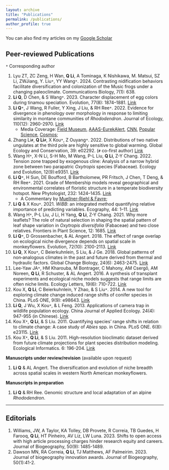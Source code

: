 ```yaml
---
layout: archive
title: "Publications"
permalink: /publications/
author_profile: true
---
```


You can also find my articles on my [Google Scholar](https://scholar.google.com/citations?user=chGL78AAAAAJ&hl=en&authuser=1)


Peer-reviewed Publications
------
`*` Corresponding author 
1. Lyu ZT, ZC Zeng, H Wan, **Q Li**, A Tominaga, K Nishikawa, M. Matsui, SZ Li,  ZWJiang, Y. Liu`*`, YY  Wang`*`. 2024. Contrasting nidification behaviors facilitate diversification and colonization of the Music frogs under a changing paleoclimate. Communications Biology, 7(1): 638.
1. **Li Q**, D Chen, & S Wang`*`. 2023. Character displacement of egg colors during tinamou speciation. Evolution, 77(8): 1874–1881. [Link](https://doi.org/10.1093/evolut/qpad085)
1. **Li Q**`*`, J Wang, R Fuller, Y Xing, J Liu, & RH Ree`*`. 2022. Evidence for divergence in phenology over morphology in response to limiting similarity in montane communities of *Rhododendron*. Journal of Ecology, 110(12): 2960-2970. [Link](https://doi.org/10.1111/1365-2745.14002)
	- Media Coverage: [Field Museum](https://www.fieldmuseum.org/about/press/different-blossoming-schedules-have-kept-these-flowers-driving-each-other-extinct), [AAAS-EurekAlert](https://www.eurekalert.org/news-releases/968376), [CNN](https://edition.cnn.com/2022/10/28/world/mystery-flower-rhododendrons-china-hengduan-scn/index.html), [Popular Science](https://www.popsci.com/science/rhododendron-bloom-schedule/), [Cosmos](https://cosmosmagazine.com/nature/rhododendron-flowering-timing/);
1. Zhang Li`#`, **Q Li**`#`, X Kou`*`, Z Ouyang`*`. 2022. Distributions of two native ungulates at the third pole are highly sensitive to global warming. Global Ecology and Conservation, 39: e02292. (`#` co-first author) [Link](https://doi.org/10.1016/j.gecco.2022.e02292)
1. Wang H`*`, X-N Li, S-H Mo, M Wang, P-L Liu, **Q Li**, Z-Y Chang. 2022. Tension zone trapped by exogenous cline: Analysis of a narrow hybrid zone between two parapatric *Oxytropis* species (Fabaceae). Ecology and Evolution, 12(9):e9351. [Link](https://doi.org/10.1002/ece3.9351)
1. **Li Q**`*`, H Sun, DE Boufford, B Bartholomew, PR Fritsch, J Chen, T Deng, & RH Ree`*`. 2021. Grade of Membership models reveal geographical and environmental correlates of floristic structure in a temperate biodiversity hotspot. New Phytologist, 232: 1424–1435. [Link](https://doi.org/10.1111/nph.17443)
	- A Commentary by [Muellner-Riehl & Favre](https://doi.org/10.1111/nph.17645);
1. **Li Q** & X Kou`*`. 2021. *WiBB*: an integrated method quantifying relative importance of predicting variables. Ecography, 44: 1–11. [Link](https://doi.org/10.1111/ecog.05651)
1. Wang H`*`, P-L Liu, J Li, H Yang, **Q Li**, Z-Y Chang. 2021. Why more leaflets? The role of natural selection in shaping the spatial pattern of leaf shape variation in *Oxytropis diversifolia* (Fabaceae) and two close relatives. Frontiers in Plant Science, 12: 1685. [Link](https://doi.org/10.3389/fpls.2021.681962)
1. **Li Q**`*`, D Grossenbacher, & AL Angert. 2018. The effect of range overlap on ecological niche divergence depends on spatial scale in monkeyflowers. Evolution, 72(10): 2100-2113. [Link](https://doi.org/10.1111/evo.13567)
2. **Li Q**, X Kou`*`, C Beierkuhnlein, S Liu, & J Ge. 2018. Global patterns of non‐analogous climates in the past and future derived from thermal and hydraulic factors. Global Change Biology, 24(6): 2463-2475. [Link](https://doi.org/10.1111/gcb.14104)
3. Lee-Yaw JA`*`, HM Kharouba, M Bontrager, C Mahony, AM Csergő, AM Noreen, **Q Li**, R Schuster, & AL Angert. 2016. A synthesis of transplant experiments and ecological niche models suggests that range limits are often niche limits. Ecology Letters, 19(6): 710-722. [Link](https://doi.org/10.1111/ele.12604)
4. Kou X, **Q Li**, C Beierkuhnlein, Y Zhao, & S Liu`*`. 2014. A new tool for exploring climate change induced range shifts of conifer species in China. PLoS ONE, 9(9): e98643. [Link](https://doi.org/10.1371/journal.pone.0098643)
5. **Li Q**, J Wu, X Kou`*`, & L Feng. 2013. Applications of camera trap in wildlife population ecology. China Journal of Applied Ecology. 24(4): 947-955 (in Chinese). [Link](http://www.cjae.net/CN/Y2013/V24/I4/947)
6. Kou X`*`, **Q Li**, & S Liu. 2011. Quantifying species’ range shifts in relation to climate change: A case study of *Abies* spp. in China. PLoS ONE. 6(8): e23115. [Link](https://doi.org/10.1371/journal.pone.0023115)
7. Kou X`*`, **Q Li**, & S Liu. 2011. High-resolution bioclimatic dataset derived from future climate projections for plant species distribution modeling. Ecological Informatics. 6: 196-204. [Link](https://doi.org/10.1016/j.ecoinf.2011.01.004)

**Manuscripts under review/revision** (available upon request)
1. **Li Q** & AL Angert. The diversification and evolution of niche breadth across spatial scales in western North American monkeyflowers.

**Manuscripts in preparation**
1. **Li Q** & RH Ree. Genomic structure and local adaptation of an alpine *Rhododendron*.


---

Editorials
------
1. Williams, JW, A Taylor, KA Tolley, DB Provete, R Correia, TB Guedes, H Farooq, **Q Li**, HT Pinheiro, AV Liz, LW Luna. 2023. Shifts to open access with high article processing charges hinder research equity and careers. Journal of Biogeography, 50(9): 1485-1489.
2. Dawson MN, RA Correia, **Q Li**, TJ Matthews, AF Palmeirim. 2023. Journal of biogeography innovation awards. Journal of Biogeography, 50(1):41-2.
